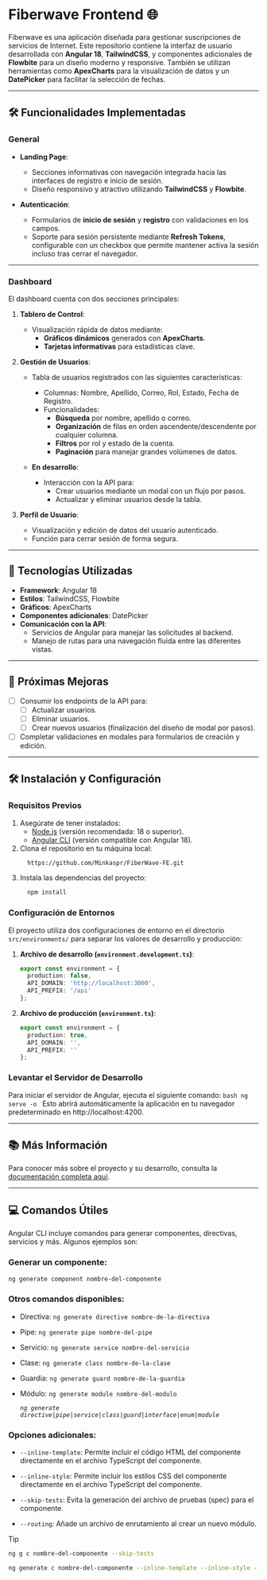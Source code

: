 # Fiberwave Frontend 🌐

Fiberwave es una aplicación diseñada para gestionar suscripciones de servicios de Internet. Este repositorio contiene la interfaz de usuario desarrollada con **Angular 18**, **TailwindCSS**, y componentes adicionales de **Flowbite** para un diseño moderno y responsive. También se utilizan herramientas como **ApexCharts** para la visualización de datos y un **DatePicker** para facilitar la selección de fechas.

---

## 🛠️ Funcionalidades Implementadas

### General
- **Landing Page**: 
  - Secciones informativas con navegación integrada hacia las interfaces de registro e inicio de sesión.
  - Diseño responsivo y atractivo utilizando **TailwindCSS** y **Flowbite**.

- **Autenticación**: 
  - Formularios de **inicio de sesión** y **registro** con validaciones en los campos.
  - Soporte para sesión persistente mediante **Refresh Tokens**, configurable con un checkbox que permite mantener activa la sesión incluso tras cerrar el navegador.

---

### Dashboard
El dashboard cuenta con dos secciones principales:

1. **Tablero de Control**:
   - Visualización rápida de datos mediante:
     - **Gráficos dinámicos** generados con **ApexCharts**.
     - **Tarjetas informativas** para estadísticas clave.

2. **Gestión de Usuarios**:
   - Tabla de usuarios registrados con las siguientes características:
     - Columnas: Nombre, Apellido, Correo, Rol, Estado, Fecha de Registro.
     - Funcionalidades:
       - **Búsqueda** por nombre, apellido o correo.
       - **Organización** de filas en orden ascendente/descendente por cualquier columna.
       - **Filtros** por rol y estado de la cuenta.
       - **Paginación** para manejar grandes volúmenes de datos.

   - **En desarrollo**:
     - Interacción con la API para:
       - Crear usuarios mediante un modal con un flujo por pasos.
       - Actualizar y eliminar usuarios desde la tabla.

3. **Perfil de Usuario**:
   - Visualización y edición de datos del usuario autenticado.
   - Función para cerrar sesión de forma segura.

---

## 🚀 Tecnologías Utilizadas

- **Framework**: Angular 18
- **Estilos**: TailwindCSS, Flowbite
- **Gráficos**: ApexCharts
- **Componentes adicionales**: DatePicker
- **Comunicación con la API**:
  - Servicios de Angular para manejar las solicitudes al backend.
  - Manejo de rutas para una navegación fluida entre las diferentes vistas.

---

## 📝 Próximas Mejoras

- [ ] Consumir los endpoints de la API para:
  - [ ] Actualizar usuarios.
  - [ ] Eliminar usuarios.
  - [ ] Crear nuevos usuarios (finalización del diseño de modal por pasos).

- [ ] Completar validaciones en modales para formularios de creación y edición.

---

## 🛠️ Instalación y Configuración

### Requisitos Previos
1. Asegúrate de tener instalados:
   - [Node.js](https://nodejs.org/) (versión recomendada: 18 o superior).
   - [Angular CLI](https://angular.io/cli) (versión compatible con Angular 18).
2. Clona el repositorio en tu máquina local:
    ```bash
      https://github.com/Minkaspr/FiberWave-FE.git
    ```
3. Instala las dependencias del proyecto:
    ```bash
      npm install
    ```

### Configuración de Entornos

El proyecto utiliza dos configuraciones de entorno en el directorio `src/environments/` para separar los valores de desarrollo y producción:

1. **Archivo de desarrollo (`environment.development.ts`)**:
    ```typescript
    export const environment = {
      production: false,
      API_DOMAIN: 'http://localhost:3000',
      API_PREFIX: '/api'
    };
    ```

2. **Archivo de producción (`environment.ts`)**:
    ```typescript
    export const environment = {
      production: true,
      API_DOMAIN: '',
      API_PREFIX: ''
    };
    ```

### Levantar el Servidor de Desarrollo
Para iniciar el servidor de Angular, ejecuta el siguiente comando:
    ```bash
      ng serve -o
    ```
    Esto abrirá automáticamente la aplicación en tu navegador predeterminado en http://localhost:4200.

---

## 📚 Más Información

Para conocer más sobre el proyecto y su desarrollo, consulta la [documentación completa aquí](https://spiral-math-ce8.notion.site/FiberWave-11a5180ecce9809ab7b0c1f4b99123b8?pvs=73).

---

## 💻 Comandos Útiles
Angular CLI incluye comandos para generar componentes, directivas, servicios y más. Algunos ejemplos son:

### Generar un componente:
```bash
ng generate component nombre-del-componente
```
### Otros comandos disponibles:
- Directiva: `ng generate directive nombre-de-la-directiva`
- Pipe: `ng generate pipe nombre-del-pipe`
- Servicio: `ng generate service nombre-del-servicio`
- Clase: `ng generate class nombre-de-la-clase`
- Guardia: `ng generate guard nombre-de-la-guardia`
- Módulo: `ng generate module nombre-del-modulo`

  *`ng generate directive|pipe|service|class|guard|interface|enum|module`*

### Opciones adicionales:
- `--inline-template`: Permite incluir el código HTML del componente directamente en el archivo TypeScript del componente.

- `--inline-style`: Permite incluir los estilos CSS del componente directamente en el archivo TypeScript del componente.

- `--skip-tests`: Evita la generación del archivo de pruebas (spec) para el componente.

- `--routing`: Añade un archivo de enrutamiento al crear un nuevo módulo.

> [!TIP]
> ```bash
> ng g c nombre-del-componente --skip-tests
> ```
> ```bash
> ng generate c nombre-del-componente --inline-template --inline-style --skip-tests
> ```

